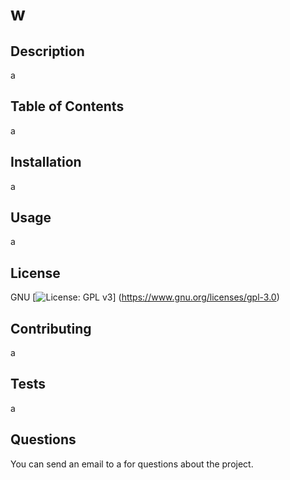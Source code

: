 
  # w

  ## Description
  
  a
  
  ## Table of Contents
  
  a
  
  ## Installation
  
  a
  
  ## Usage
  
  a
  
  ## License 
GNU 
[![License: GPL v3](https://img.shields.io/badge/License-GPLv3-blue.svg)] 
(https://www.gnu.org/licenses/gpl-3.0)

  ## Contributing
  
  a
  
  ## Tests
  
  a
  
  ## Questions
  
  You can send an email to a for questions about the project.
